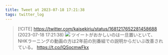 ```yaml
---
title: Tweet at 2023-07-18 17:21:38
tags: twitter_log
---
```


> [!CITE] https://twitter.com/kaisekiriu/status/1681217652281458688 (2023-07-18 17:21:38)
> ![](https://twitter.com/kaisekiriu/status/1681217652281458688)
> ツイートがおかしいのは一旦置いといて、NHKラーニングの動画の方は2年前の別番組での説明からだいぶ改善されている。
> https://t.co/lQSocmwFkx
